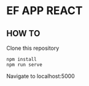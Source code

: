 # EF APP REACT

## HOW TO

Clone this repository

```
npm install
npm run serve
```

Navigate to localhost:5000
